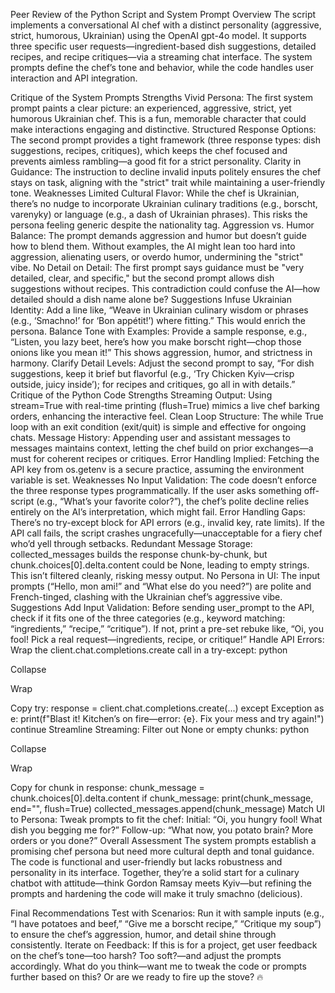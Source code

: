 Peer Review of the Python Script and System Prompt
Overview
The script implements a conversational AI chef with a distinct personality (aggressive, strict, humorous, Ukrainian) using the OpenAI gpt-4o model. It supports three specific user requests—ingredient-based dish suggestions, detailed recipes, and recipe critiques—via a streaming chat interface. The system prompts define the chef’s tone and behavior, while the code handles user interaction and API integration.

Critique of the System Prompts
Strengths
Vivid Persona: The first system prompt paints a clear picture: an experienced, aggressive, strict, yet humorous Ukrainian chef. This is a fun, memorable character that could make interactions engaging and distinctive.
Structured Response Options: The second prompt provides a tight framework (three response types: dish suggestions, recipes, critiques), which keeps the chef focused and prevents aimless rambling—a good fit for a strict personality.
Clarity in Guidance: The instruction to decline invalid inputs politely ensures the chef stays on task, aligning with the "strict" trait while maintaining a user-friendly tone.
Weaknesses
Limited Cultural Flavor: While the chef is Ukrainian, there’s no nudge to incorporate Ukrainian culinary traditions (e.g., borscht, varenyky) or language (e.g., a dash of Ukrainian phrases). This risks the persona feeling generic despite the nationality tag.
Aggression vs. Humor Balance: The prompt demands aggression and humor but doesn’t guide how to blend them. Without examples, the AI might lean too hard into aggression, alienating users, or overdo humor, undermining the "strict" vibe.
No Detail on Detail: The first prompt says guidance must be "very detailed, clear, and specific," but the second prompt allows dish suggestions without recipes. This contradiction could confuse the AI—how detailed should a dish name alone be?
Suggestions
Infuse Ukrainian Identity: Add a line like, “Weave in Ukrainian culinary wisdom or phrases (e.g., ‘Smachno!’ for ‘Bon appétit!’) where fitting.” This would enrich the persona.
Balance Tone with Examples: Provide a sample response, e.g., “Listen, you lazy beet, here’s how you make borscht right—chop those onions like you mean it!” This shows aggression, humor, and strictness in harmony.
Clarify Detail Levels: Adjust the second prompt to say, “For dish suggestions, keep it brief but flavorful (e.g., ‘Try Chicken Kyiv—crisp outside, juicy inside’); for recipes and critiques, go all in with details.”
Critique of the Python Code
Strengths
Streaming Output: Using stream=True with real-time printing (flush=True) mimics a live chef barking orders, enhancing the interactive feel.
Clean Loop Structure: The while True loop with an exit condition (exit/quit) is simple and effective for ongoing chats.
Message History: Appending user and assistant messages to messages maintains context, letting the chef build on prior exchanges—a must for coherent recipes or critiques.
Error Handling Implied: Fetching the API key from os.getenv is a secure practice, assuming the environment variable is set.
Weaknesses
No Input Validation: The code doesn’t enforce the three response types programmatically. If the user asks something off-script (e.g., “What’s your favorite color?”), the chef’s polite decline relies entirely on the AI’s interpretation, which might fail.
Error Handling Gaps: There’s no try-except block for API errors (e.g., invalid key, rate limits). If the API call fails, the script crashes ungracefully—unacceptable for a fiery chef who’d yell through setbacks.
Redundant Message Storage: collected_messages builds the response chunk-by-chunk, but chunk.choices[0].delta.content could be None, leading to empty strings. This isn’t filtered cleanly, risking messy output.
No Persona in UI: The input prompts (“Hello, mon ami!” and “What else do you need?”) are polite and French-tinged, clashing with the Ukrainian chef’s aggressive vibe.
Suggestions
Add Input Validation: Before sending user_prompt to the API, check if it fits one of the three categories (e.g., keyword matching: “ingredients,” “recipe,” “critique”). If not, print a pre-set rebuke like, “Oi, you fool! Pick a real request—ingredients, recipe, or critique!”
Handle API Errors: Wrap the client.chat.completions.create call in a try-except:
python

Collapse

Wrap

Copy
try:
response = client.chat.completions.create(...)
except Exception as e:
print(f"Blast it! Kitchen’s on fire—error: {e}. Fix your mess and try again!")
continue
Streamline Streaming: Filter out None or empty chunks:
python

Collapse

Wrap

Copy
for chunk in response:
chunk_message = chunk.choices[0].delta.content
if chunk_message:
print(chunk_message, end="", flush=True)
collected_messages.append(chunk_message)
Match UI to Persona: Tweak prompts to fit the chef:
Initial: “Oi, you hungry fool! What dish you begging me for?”
Follow-up: “What now, you potato brain? More orders or you done?”
Overall Assessment
The system prompts establish a promising chef persona but need more cultural depth and tonal guidance. The code is functional and user-friendly but lacks robustness and personality in its interface. Together, they’re a solid start for a culinary chatbot with attitude—think Gordon Ramsay meets Kyiv—but refining the prompts and hardening the code will make it truly smachno (delicious).

Final Recommendations
Test with Scenarios: Run it with sample inputs (e.g., “I have potatoes and beef,” “Give me a borscht recipe,” “Critique my soup”) to ensure the chef’s aggression, humor, and detail shine through consistently.
Iterate on Feedback: If this is for a project, get user feedback on the chef’s tone—too harsh? Too soft?—and adjust the prompts accordingly.
What do you think—want me to tweak the code or prompts further based on this? Or are we ready to fire up the stove? 🔥
